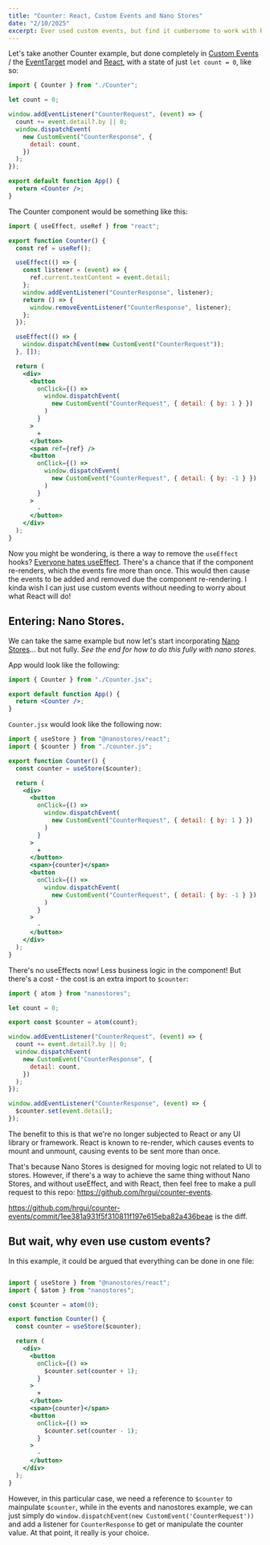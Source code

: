 ```yaml
---
title: "Counter: React, Custom Events and Nano Stores"
date: "2/10/2025"
excerpt: Ever used custom events, but find it cumbersome to work with React due to useEffect and the fear of component re-rendering? Try using nano stores instead.
---
```


Let's take another Counter example, but done completely in [Custom Events](https://developer.mozilla.org/en-US/docs/Web/API/CustomEvent/CustomEvent) / the [EventTarget](https://developer.mozilla.org/en-US/docs/Web/API/EventTarget) model and [React](https://react.dev/), with a state of just `let count = 0`, like so:

```jsx
import { Counter } from "./Counter";

let count = 0;

window.addEventListener("CounterRequest", (event) => {
  count += event.detail?.by || 0;
  window.dispatchEvent(
    new CustomEvent("CounterResponse", {
      detail: count,
    })
  );
});

export default function App() {
  return <Counter />;
}
```

The Counter component would be something like this:

```jsx
import { useEffect, useRef } from "react";

export function Counter() {
  const ref = useRef();

  useEffect(() => {
    const listener = (event) => {
      ref.current.textContent = event.detail;
    };
    window.addEventListener("CounterResponse", listener);
    return () => {
      window.removeEventListener("CounterResponse", listener);
    };
  });

  useEffect(() => {
    window.dispatchEvent(new CustomEvent("CounterRequest"));
  }, []);

  return (
    <div>
      <button
        onClick={() =>
          window.dispatchEvent(
            new CustomEvent("CounterRequest", { detail: { by: 1 } })
          )
        }
      >
        +
      </button>
      <span ref={ref} />
      <button
        onClick={() =>
          window.dispatchEvent(
            new CustomEvent("CounterRequest", { detail: { by: -1 } })
          )
        }
      >
        -
      </button>
    </div>
  );
}
```

Now you might be wondering, is there a way to remove the `useEffect` hooks? [Everyone hates useEffect](https://www.reddit.com/r/reactjs/comments/1dtqk2s/why_everyone_hate_useeffect/). There's a chance that if the component re-renders, which the events fire more than once. This would then cause the events to be added and removed due the component re-rendering. I kinda wish I can just use custom events without needing to worry about what React will do!

## Entering: Nano Stores.

We can take the same example but now let's start incorporating [Nano Stores](https://github.com/nanostores/nanostores)... but not fully. _See the end for how to do this fully with nano stores._

App would look like the following:

```jsx
import { Counter } from "./Counter.jsx";

export default function App() {
  return <Counter />;
}
```

`Counter.jsx` would look like the following now:

```jsx
import { useStore } from "@nanostores/react";
import { $counter } from "./counter.js";

export function Counter() {
  const counter = useStore($counter);

  return (
    <div>
      <button
        onClick={() =>
          window.dispatchEvent(
            new CustomEvent("CounterRequest", { detail: { by: 1 } })
          )
        }
      >
        +
      </button>
      <span>{counter}</span>
      <button
        onClick={() =>
          window.dispatchEvent(
            new CustomEvent("CounterRequest", { detail: { by: -1 } })
          )
        }
      >
        -
      </button>
    </div>
  );
}
```

There's no useEffects now! Less business logic in the component! But there's a cost - the cost is an extra import to `$counter`:

```js
import { atom } from "nanostores";

let count = 0;

export const $counter = atom(count);

window.addEventListener("CounterRequest", (event) => {
  count += event.detail?.by || 0;
  window.dispatchEvent(
    new CustomEvent("CounterResponse", {
      detail: count,
    })
  );
});

window.addEventListener("CounterResponse", (event) => {
  $counter.set(event.detail);
});
```

The benefit to this is that we're no longer subjected to React or any UI library or framework. React is known to re-render, which causes events to mount and unmount, causing events to be sent more than once.

That's because Nano Stores is designed for moving logic not related to UI to stores. However, if there's a way to achieve the same thing without Nano Stores, and without useEffect, and with React, then feel free to make a pull request to this repo: https://github.com/hrgui/counter-events.

https://github.com/hrgui/counter-events/commit/1ee381a931f5f310811f197e615eba82a436beae is the diff.

## But wait, why even use custom events?

In this example, it could be argued that everything can be done in one file:

```jsx

import { useStore } from "@nanostores/react";
import { $atom } from "nanostores";

const $counter = atom(0);

export function Counter() {
  const counter = useStore($counter);

  return (
    <div>
      <button
        onClick={() =>
          $counter.set(counter + 1);
        }
      >
        +
      </button>
      <span>{counter}</span>
      <button
        onClick={() =>
          $counter.set(counter - 1);
        }
      >
        -
      </button>
    </div>
  );
}
```

However, in this particular case, we need a reference to `$counter` to mainpulate `$counter`, while in the events and nanostores example, we can just simply do `window.dispatchEvent(new CustomEvent('CounterRequest'))` and add a listener for `CounterResponse` to get or manipulate the counter value. At that point, it really is your choice.
